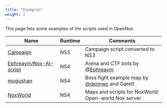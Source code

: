 ```yaml
---
title: "Examples"
weight: 2
---
```


This page lists some examples of the scripts used in OpenNox.

| Name                                                                | Runtime | Comments                                                                  |
|---------------------------------------------------------------------|---------|---------------------------------------------------------------------------|
| [Campaign](https://github.com/opennox/legacy-maps)             | NS3     | Campaign script converted to NS3                                          |
| [Ephreaym/Nox-AI-script](https://github.com/Ephreaym/Nox-AI-script) | NS4     | Arena and CTF bots by [@Ephreaym](https://github.com/Ephreaym)            |
| [mogushan](https://github.com/opennox/map-mogushan)            | NS4     | Boss fight example map by [@dennwc](https://github.com/dennwc) and Garett |
| [NoxWorld](https://github.com/opennox/noxworld-maps)           | NS4     | Maps and scripts for NoxWorld: Open-world Nox server                      |